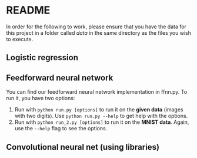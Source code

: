 # README
In order for the following to work, please ensure that you have the data for this project in a folder called *data* in the same directory as the files you wish to execute.

## Logistic regression

## Feedforward neural network
You can find our feedforward neural network implementation in ffnn.py. To run it, you have two options:
1. Run with `python run.py [options]` to run it on the **given data** (images with two digits). Use `python run.py --help` to get help with the options.
2. Run with `python run_2.py [options]` to run it on the **MNIST data**. Again, use the `--help` flag to see the options.

## Convolutional neural net (using libraries)
